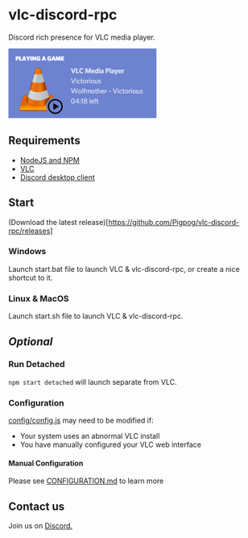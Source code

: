 # vlc-discord-rpc
Discord rich presence for VLC media player.

![Example](./example.png)


## Requirements
- [NodeJS and NPM](https://nodejs.org/en/)
- [VLC](https://www.videolan.org/index.html)
- [Discord desktop client](https://discordapp.com/)

## Start
(Download the latest release)[https://github.com/Pigpog/vlc-discord-rpc/releases]

### Windows
Launch start.bat file to launch VLC & vlc-discord-rpc, or create a nice shortcut to it.

### Linux & MacOS
Launch start.sh file to launch VLC & vlc-discord-rpc.

## *Optional*

### Run Detached
`npm start detached` will launch separate from VLC.

### Configuration
[config/config.js](./config/config.js) may need to be modified if:
 - Your system uses an abnormal VLC install
 - You have manually configured your VLC web interface

#### Manual Configuration
Please see [CONFIGURATION.md](./CONFIGURATION.md) to learn more

## Contact us
Join us on [Discord.](https://discord.gg/XkqW2Fd)
